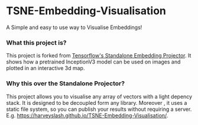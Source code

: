 # TSNE-Embedding-Visualisation
A Simple and easy to use way to Visualise Embeddings!

### What this project is? 
This project is forked from [Tensorflow's Standalone Embedding Projector](https://github.com/tensorflow/embedding-projector-standalone).
It shows how a pretrained InceptionV3 model can be used on images and plotted in an interactive 3d map.


### Why this over the Standalone Projector? 
This project allows you to visualise any array of vectors with a light depency stack. It is designed to be decoupled form any library. Moreover , it uses a static file system, so you can publish your results without requiring a server. E.g. https://harveyslash.github.io/TSNE-Embedding-Visualisation/.

